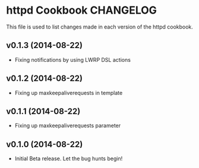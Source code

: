httpd Cookbook CHANGELOG
========================
This file is used to list changes made in each version of the httpd cookbook.

v0.1.3 (2014-08-22)
-------------------
- Fixing notifications by using LWRP DSL actions

v0.1.2 (2014-08-22)
-------------------
- Fixing up maxkeepaliverequests in template

v0.1.1 (2014-08-22)
-------------------
- Fixing up maxkeepaliverequests parameter

v0.1.0 (2014-08-22)
-------------------
- Initial Beta release. Let the bug hunts begin!
